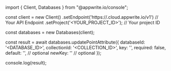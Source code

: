 import { Client, Databases } from "@appwrite.io/console";

const client = new Client()
    .setEndpoint('https://<REGION>.cloud.appwrite.io/v1') // Your API Endpoint
    .setProject('<YOUR_PROJECT_ID>'); // Your project ID

const databases = new Databases(client);

const result = await databases.updatePointAttribute({
    databaseId: '<DATABASE_ID>',
    collectionId: '<COLLECTION_ID>',
    key: '',
    required: false,
    default: '', // optional
    newKey: '' // optional
});

console.log(result);
